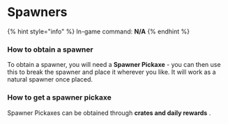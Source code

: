 # Spawners

{% hint style="info" %}
In-game command: **N/A**
{% endhint %}

### How to obtain a spawner

To obtain a spawner, you will need a **Spawner Pickaxe** - you can then use this to break the spawner and place it wherever you like. It will work as a natural spawner once placed.

### How to get a spawner pickaxe

Spawner Pickaxes can be obtained through **crates and daily rewards** .
